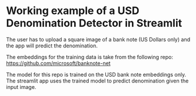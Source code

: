 # Working example of a USD Denomination Detector in Streamlit

The user has to upload a square image of a bank note (US Dollars only) and the app will predict the denomination.

The embeddings for the training data is take from the following repo:
https://github.com/microsoft/banknote-net

The model for this repo is trained on the USD bank note embeddings only. 
The streamlit app uses the trained model to predict denomination given the input image.